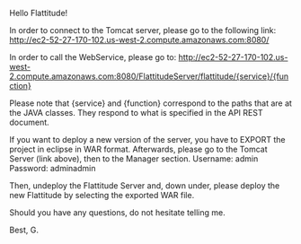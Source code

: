 Hello Flattitude!

In order to connect to the Tomcat server, please go to the following link:
http://ec2-52-27-170-102.us-west-2.compute.amazonaws.com:8080/

In order to call the WebService, please go to:
http://ec2-52-27-170-102.us-west-2.compute.amazonaws.com:8080/FlattitudeServer/flattitude/{service}/{function}

Please note that {service} and {function} correspond to the paths that are at the JAVA classes.
They respond to what is specified in the API REST document.

If you want to deploy a new version of the server, you have to EXPORT the project in eclipse in WAR format.
Afterwards, please go to the Tomcat Server (link above), then to the Manager section.
Username: admin
Password: adminadmin

Then, undeploy the Flattitude Server and, down under, please deploy the new Flattitude by selecting the exported WAR file.

Should you have any questions, do not hesitate telling me.

Best,
G. 
